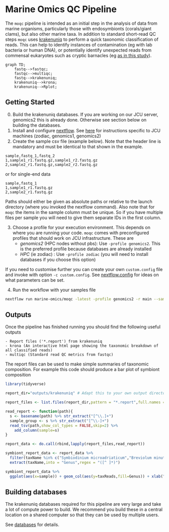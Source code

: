 # Marine Omics QC Pipeline


The `moqc` pipeline is intended as an initial step in the analysis of data from marine organisms, particularly those with endosymbionts (corals/giant clams), but also other marine taxa.  In addition to standard short-read QC steps `moqc` uses [krakenuniq](https://github.com/fbreitwieser/krakenuniq) to perform a quick taxonomic classification of reads.  This can help to identify instances of contamination (eg with lab bacteria or human DNA), or potentially identify unexpected reads from commensal eukaryotes such as cryptic barnacles (eg [as in this study](https://github.com/iracooke/Porites_competition/blob/master/07_kraken.md)). 

```mermaid
graph TD;
	fastq-->fastqc;
	fastqc-->multiqc;
	fastq-->krakenuniq;
	krakenuniq-->krona;
	krakenuniq-->Rplot;
```

## Getting Started

0. Build the krakenuniq databases. If you are working on our JCU server, genomics2 this is already done. Otherwise see section below on building the databases.
1. Install and configure [nextflow](https://www.nextflow.io/). See [here](https://gist.github.com/iracooke/bec2b24a86eb682f7d3055eea15e61aa) for instructions specific to JCU machines (zodiac, genomics1, genomics2)
2. Create the sample csv file (example below). Note that the header line is mandatory and must be identical to that shown in the example.
```
sample,fastq_1,fastq_2
1,sample1_r1.fastq.gz,sample1_r2.fastq.gz
2,sample2_r1.fastq.gz,sample2_r2.fastq.gz
```

or for single-end data

```
sample,fastq_1
1,sample1_r1.fastq.gz
2,sample2_r1.fastq.gz
```

Paths should either be given as absolute paths or relative to the launch directory (where you invoked the nextflow command).  Also note that for `moqc` the items in the sample column must be unique.  So if you have multiple files per sample you will need to give them separate IDs in the first column. 

3. Choose a profile for your execution environment. This depends on where you are running your code. `moqc` comes with preconfigured profiles that should work on JCU infrastructure. These are
	- *genomics2* (HPC nodes without pbs): Use `-profile genomics2`. This is the preferred profile because databases are already installed
	- *HPC* (ie zodiac) : Use `-profile zodiac` (you will need to install databases if you choose this option)

If you need to customise further you can create your own `custom.config` file and invoke with option `-c custom.config`. See [nextflow.config](nextflow.config) for ideas on what parameters can be set.

4. Run the workflow with your samples file
```bash
nextflow run marine-omics/moqc -latest -profile genomics2 -r main --samples <samples.csv> --outdir myoutputs
```

## Outputs

Once the pipeline has finished running you should find the following useful outputs

	- Report files ('*.report') from krakenuniq
	- krona (An interactive html page showing the taxonomic breakdown of all classified reads)
	- multiqc (Standard read QC metrics from fastqc)

The report files can be used to make simple summaries of taxonomic composition. For example this code should produce a bar plot of symbiont composition
```R
library(tidyverse)

report_dir="outputs/krakenuniq" # Adapt this to your own output directory

report_files <- list.files(report_dir,pattern = "*.report",full.names = TRUE)

read_report <- function(path){
  s <- basename(path) %>% str_extract("[^\\.]+")
  sample_group <- s %>% str_extract("[^\\-]+")
  read_tsv(path,show_col_types = FALSE,skip=2) %>% 
    add_column(sample=s)
}

report_data <- do.call(rbind,lapply(report_files,read_report))

symbiont_report_data <- report_data %>% 
  filter(taxName %in% c("Symbiodinium microadriaticum","Breviolum minutum","Cladocopium goreaui","Durusdinium trenchii","Fugacium kawagutii")) %>% 
  extract(taxName,into = "Genus",regex = "([^ ]*)")

symbiont_report_data %>% 
  ggplot(aes(x=sample)) + geom_col(aes(y=taxReads,fill=Genus)) + xlab("") + ylab("Number of Classified Reads") + theme(axis.text.x = element_text(angle=90), legend.position = "bottom")

```


## Building databases

The krakenuniq databases required for this pipeline are very large and take a lot of compute power to build. We recommend you build these in a central location on a shared computer so that they can be used by multiple users. 

See [databases](databases) for details.



